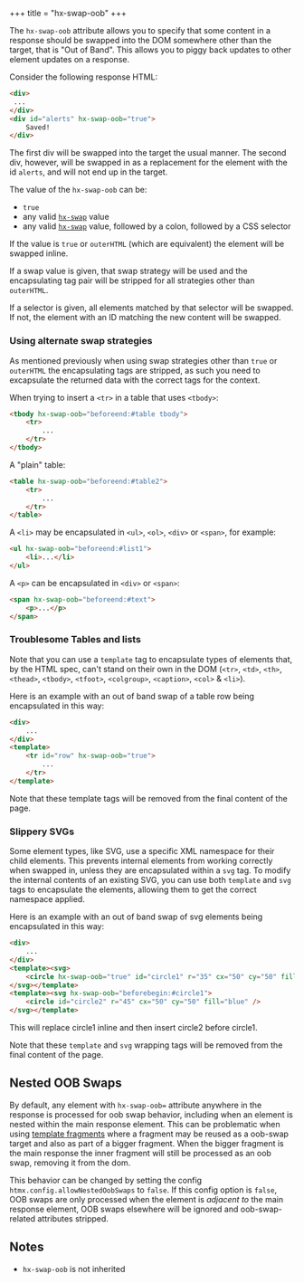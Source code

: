 +++
title = "hx-swap-oob"
+++

The `hx-swap-oob` attribute allows you to specify that some content in a response should be
swapped into the DOM somewhere other than the target, that is "Out of Band".  This allows you to piggy back updates to other element updates on a response.

Consider the following response HTML:

```html
<div>
 ...
</div>
<div id="alerts" hx-swap-oob="true">
    Saved!
</div>

```

The first div will be swapped into the target the usual manner.  The second div, however, will be swapped in as a replacement for the element with the id `alerts`, and will not end up in the target.

The value of the `hx-swap-oob` can be:

* `true`
* any valid [`hx-swap`](@/attributes/hx-swap.md) value
* any valid [`hx-swap`](@/attributes/hx-swap.md) value, followed by a colon, followed by a CSS selector

If the value is `true` or `outerHTML` (which are equivalent) the element will be swapped inline.

If a swap value is given, that swap strategy will be used and the encapsulating tag pair will be stripped for all strategies other than `outerHTML`.

If a selector is given, all elements matched by that selector will be swapped.  If not, the element with an ID matching the new content will be swapped.

### Using alternate swap strategies

As mentioned previously when using swap strategies other than `true` or `outerHTML` the encapsulating tags are stripped, as such you need to excapsulate the returned data with the correct tags for the context.

When trying to insert a `<tr>` in a table that uses `<tbody>`:
```html
<tbody hx-swap-oob="beforeend:#table tbody">
	<tr>
		...
	</tr>
</tbody>
```

A "plain" table:
```html
<table hx-swap-oob="beforeend:#table2">
	<tr>
		...
	</tr>
</table>
```

A `<li>` may be encapsulated in `<ul>`, `<ol>`, `<div>` or `<span>`, for example:
```html
<ul hx-swap-oob="beforeend:#list1">
	<li>...</li>
</ul>
```

A `<p>` can be encapsulated in `<div>` or `<span>`:
```html
<span hx-swap-oob="beforeend:#text">
	<p>...</p>
</span>
```

### Troublesome Tables and lists

Note that you can use a `template` tag to encapsulate types of elements that, by the HTML spec, can't stand on their own in the
DOM (`<tr>`, `<td>`, `<th>`, `<thead>`, `<tbody>`, `<tfoot>`, `<colgroup>`, `<caption>`, `<col>` & `<li>`).

Here is an example with an out of band swap of a table row being encapsulated in this way:

```html
<div>
    ...
</div>
<template>
    <tr id="row" hx-swap-oob="true">
        ...
    </tr>
</template>
```

Note that these template tags will be removed from the final content of the page.

### Slippery SVGs

Some element types, like SVG, use a specific XML namespace for their child elements. This prevents internal elements from working correctly when swapped in, unless they are encapsulated within a `svg` tag. To modify the internal contents of an existing SVG, you can use both `template` and `svg` tags to encapsulate the elements, allowing them to get the correct namespace applied.

Here is an example with an out of band swap of svg elements being encapsulated in this way:

```html
<div>
    ...
</div>
<template><svg>
    <circle hx-swap-oob="true" id="circle1" r="35" cx="50" cy="50" fill="red" /> 
</svg></template>
<template><svg hx-swap-oob="beforebegin:#circle1">
    <circle id="circle2" r="45" cx="50" cy="50" fill="blue" /> 
</svg></template>
```
This will replace circle1 inline and then insert circle2 before circle1. 

Note that these `template` and `svg` wrapping tags will be removed from the final content of the page.

## Nested OOB Swaps

By default, any element with `hx-swap-oob=` attribute anywhere in the response is processed for oob swap behavior, including when an element is nested within the main response element.
This can be problematic when using [template fragments](https://htmx.org/essays/template-fragments/) where a fragment may be reused as a oob-swap target and also as part of a bigger fragment. When the bigger fragment is the main response the inner fragment will still be processed as an oob swap, removing it from the dom.

This behavior can be changed by setting the config `htmx.config.allowNestedOobSwaps` to `false`. If this config option is `false`, OOB swaps are only processed when the element is *adjacent to* the main response element, OOB swaps elsewhere will be ignored and oob-swap-related attributes stripped.

## Notes

* `hx-swap-oob` is not inherited

